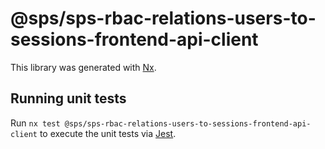 # @sps/sps-rbac-relations-users-to-sessions-frontend-api-client

This library was generated with [Nx](https://nx.dev).

## Running unit tests

Run `nx test @sps/sps-rbac-relations-users-to-sessions-frontend-api-client` to execute the unit tests via [Jest](https://jestjs.io).
